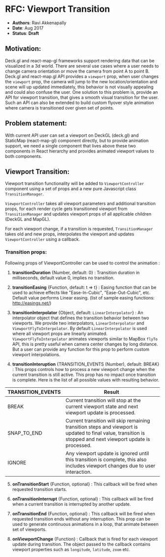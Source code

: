 # RFC: Viewport Transition

* **Authors**: Ravi Akkenapally
* **Date**: Aug 2017
* **Status**: **Draft**


## Motivation:

Deck.gl and react-map-gl frameworks support rendering data that can be visualized in a 3d world. There are several use cases where a user needs to change camera orientation or move the camera from point A to point B. Deck.gl and react-map.gl API provides a `viewport` prop, when user changes the `viewport` prop, the camera will jump to the new location/orientation and scene will up updated immediately, this behavior is not visually appealing  and could also confuse the user. One solution to this problem is, provide an API for viewport transition, that gives a smooth visual transition for the user. Such an API can also be extended to build custom flyover style animation where camera is transitioned over given set of points.

## Problem statement:

With current API user can set a viewport on DeckGL (deck.gl) and StaticMap (react-map-gl) component directly, but to provide animation support, we need a single component that lives above these two components in React hierarchy and provides animated viewport values to both components.

## Viewport Transition:

Viewport transition functionality will be added to `ViewportController` component using a set of props and a new pure Javascript class `TransitionManager`.

`ViewportController` takes all viewport parameters and additional transition props, for each render cycle gets transitioned viewport from `TransitionManager` and updates viewport props of all applicable children (DeckGL and MapGL).

For each viewport change, if a transition is requested, `TransitionManager` takes old and new props, interpolates the viewport and updates `ViewportController` using a callback.


### Transition props:

Following props of ViewportController can be used to control the animation :

1. **transitionDuration** {Number, default: 0} : Transition duration in milliseconds, default value 0, implies no transition.

2. **transitionEasing** {Function, default: t => t} : Easing function that can be used to achieve effects like "Ease-In-Cubic", "Ease-Out-Cubic", etc. Default value performs Linear easing. (list of sample easing functions: http://easings.net/)
3. **transitionInterpolator** {Object, default: `LinearInterpolator`} : An interpolator object that defines the transition behavior between two viewports. We provide two interpolators, `LinearInterpolator` and `ViewportFlyToInterpolator`. By default `LinearInterpolator` is used where all viewport props are linearly animated. `ViewportFlyToInterpolator` animates viewports similar to MapBox `flyTo` API, this is pretty useful when camera center changes by long distance. But a user can provide any function for this prop to perform custom viewport interpolations.

4. **transitionInteruption** {TRANSITION_EVENTS (Number), default: BREAK} : This props controls how to process a new viewport change when the current transition is still active. This prop has no impact once transition is complete. Here is the list of all possible values with resulting behavior.

| TRANSITION_EVENTS | Result |
| --------------- | ------ |
| BREAK           | Current transition will stop at the current viewport state and next viewport update is processed. |
| SNAP_TO_END     | Current transition will skip remaining transition steps and viewport is updated to final value, transition is stopped and next viewport update is processed. |
| IGNORE          | Any viewport update is ignored until this transition is complete, this also includes viewport changes due to user interaction. |

5. **onTransitionStart** {Function, optional} : This callback will be fired when requested transition starts.

6. **onTransitionInterrupt** {Function, optional} : This callback will be fired when a current transition is interrupted by another update.

7. **onTransitionEnd** {Function, optional} : This callback will be fired when requested transition ends without any interruption. This prop can be used to generate continuous animations in a loop, that animate between set of viewports.

8. **onViewportChange** {Function} : Callback that is fired for each viewport update during transition. The object passed to the callback contains viewport properties such as
`longitude`, `latitude`, `zoom` etc.
